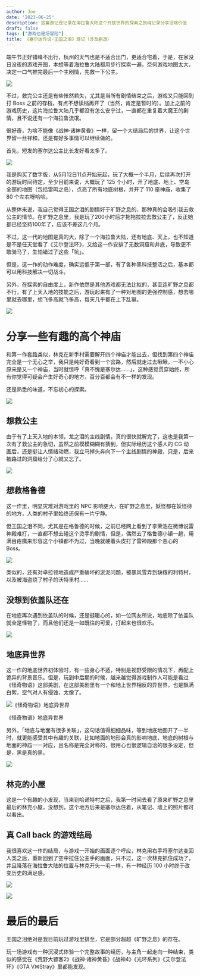 ```yaml
---
author: Joe
date: '2023-06-25'
description: 这篇游记是记录在海拉鲁大陆这个开放世界的探索之旅纯记录分享没啥价值
draft: false
tags: ["游戏也是场冒险"]
title: 《塞尔达传说·王国之泪》游记（涉及剧透）
---
```


端午节正好错峰不出行，杭州的天气也是不适合出门，更适合宅着，于是，在家没日没夜的游戏开图，本想等着海拉鲁大陆都用步行探索一遍，奈何游戏地图太大，决定一口气推完最后一个主剧情，先救一下公主。

![](/images/posts/tears-of-the-kingdom-review/image-1.webp)

不过，救完公主还是有些怅然若失，尤其是当所有剧情结束之后，游戏又只能回到打 Boss 之前的存档，有点不想读档再开了（当然，肯定是暂时的）。加上之前的游戏历史，这片海拉鲁大陆几乎都没有怎么安宁过，一直都在重复着大魔王的剧情，且不说还有一个海拉鲁流氓。

很好奇，为啥不能像《战神·诸神黄昏》一样，留一个大结局后的世界，让这个世界留一丝祥和，还是有好多事情可以继续做的。

首先，短发的塞尔达公主比长发好看太多了。

![](/images/posts/tears-of-the-kingdom-review/image-2.webp)

我是购买了数字版，从5月12日11点开始玩起，玩了大概一个半月，后续再次打开的游玩时间待定，至少目前来说，大概玩了 125 个小时，开了地底、地上、空岛全部的地图（包括雷鸣之岛），点亮了所有地底树根，并开了 110 座神庙，收集了 80 个左右呀哈哈。

从整体来说，我自己觉得王国之泪的剧情好于旷野之息的，那种真的会吸引我去救公主的情节。在旷野之息里，我是玩了200小时后才拖拖拉拉去救公主了，反正她都已经坚持100年了，应该不差这几个月。

不过，这一代的地图是真的大，除了一个海拉鲁大陆，还有地底、天上，也不知道是不是任天堂看了《艾尔登法环》，又给这一作安排了无数洞窟和井底，导致更不敢骑马了，生怕错过了这些「坑」。

但是，这一作的动作难度，确实远低于第一部，有了各种黑科技整活之后，基本都可以用科技解决一切战斗。

另外，在探索的自由度上，新作依然是其他游戏都无法比拟的，甚至连旷野之息都不行，有了上天入地的技能之后，游玩起来有了一种对地图的更强控制感，想去哪里就去哪里，想飞多高就飞多高，每天几乎都在上下乱窜。

![](/images/posts/tears-of-the-kingdom-review/image-3.webp)

# 分享一些有趣的高个神庙

和第一作套路类似，林克在新手村需要解开四个神庙才能出去，但找到第四个神庙完全是一个无心之举，我只是纯好奇看到一个岔路，然后就走过去瞅瞅，一不小心原来是又一个神庙，当时就惊呼「真不愧是塞尔达……」，这种感觉贯穿始终，所有你觉得可疑会产生好奇心的地方，百分百都会有不一样的发现。

还是熟悉的味道，不忘初心的探索。

![](/images/posts/tears-of-the-kingdom-review/image-4.webp)

## 想救公主

由于有了上天入地的本领，龙之泪的主线剧情，真的很快就解完了，这也是我第一次有了救公主的急切，虽然之前模模糊糊有猜到，但实际经历这个感人的 CG 动画后，还是挺让人情绪动燃，我立马掉头奔向下一个主线剧情的神殿，只是，后来被路过的洞窟给分了心就又忘了。

![](/images/posts/tears-of-the-kingdom-review/image-5.webp)

## 想救格鲁德

这一作里，明显灾难对游戏里的 NPC 影响更大，在旷野之息里，妖怪都在妖怪待的地方，人类的村子里始终还保有一片宁静。

但王国之泪不同，尤其是在格鲁德的时候，之前已经网上看到了李荣浩在微博说雷神殿难打，一直都不想去碰这个烫手的剧情，但是，偶然去了格鲁德小镇一趟，用满目疮痍来形容这个小镇都不为过，当晚就硬着头皮打了雷神殿那个恶心的 Boss。

![](/images/posts/tears-of-the-kingdom-review/image-6.webp)

类似的，还有对卓拉领地造成严重破坏的淤泥问题，被暴风雪弄到缺粮的利特村，以及被海盗烧了村子的沃特里村……

## 没想到依盖队还在

在地底再次遇到依盖队的时候，还是挺暖心的，如一位网友所说，地底除了依盖队就全是怪物了，而且他们还是一如既往的可爱，打起来也很欢乐。

![](/images/posts/tears-of-the-kingdom-review/image-7.webp)

## 地底异世界

这一作的地底世界初体验时，有一些身心不适，特别是视野受限的情况下，再配上诡异的背景音乐。但是，玩到中后期的时候，越来越觉得游戏制作人可能是看过《怪奇物语》这部美剧，在这部美剧里有一个和地上世界相反的异世界，也是飘满白絮，空气对人有侵蚀，太像了。

![《怪奇物语》地底异世界](/images/posts/tears-of-the-kingdom-review/image-8.webp)

《怪奇物语》地底异世界

另外，「地底与地面有很多关联」，这句话值得细细品味，等到地底地图开了一半时，就更能感受其中有趣的关联，比如地面的地形会真的影响地底，地底的树根与地面的神庙一一对应，且名称是完全对称的，很用心也很逻辑自洽的很多设定，但是，黑是真的黑。

![](/images/posts/tears-of-the-kingdom-review/image-9.webp)

## 林克的小屋

这是一个有趣的小发现，当来到哈诺特村之后，我第一时间去看了原来旷野之息里最后的林克小屋，没想到，这个地方后来是塞尔达住着，从笔记、墙上的照片都可以看出。

## 真 Call back 的游戏结局

我很喜欢这一作的结局，与游戏一开始的画面逐个呼应，林克用右手将塞尔达变回人类之后，重新回到了空中拉住公主手的画面，只不过，这一次林克抓住成功了，并且降落在海拉鲁大陆的位置与林克开头一毛一样，有一种经历 100 小时终于改变历史的满足感。

![](/images/posts/tears-of-the-kingdom-review/image-10.webp)

![](/images/posts/tears-of-the-kingdom-review/image-11.webp)

# 最后的最后

王国之泪绝对是我目前玩过游戏里排至，它是部分超越《旷野之息》的存在。

玩一场游戏有一种沉浸式体验一个完整故事的经历，与主角一起走向一种结束，类似的感觉在《荒野大镖客2》《战神·诸神黄昏》《战神4》《光环系列》《艾尔登法环》《GTA V》《Stray》里都能发现。